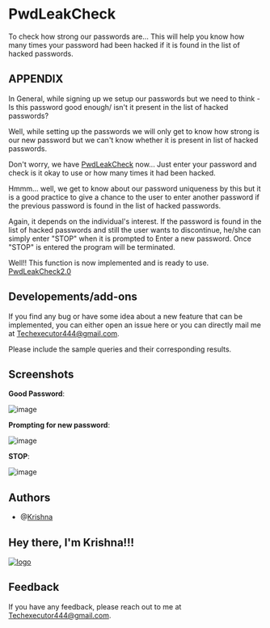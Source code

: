# PwdLeakCheck
To check how strong our passwords are...
This will help you know how many times your password had been hacked if it is found in the list of hacked passwords.

**APPENDIX**
--------------------------------------------------------------------------------------------------------------------------------------------------------------------------------
In General, while signing up we setup our passwords but we need to think - Is this password good enough/ isn't it present in the list of hacked passwords?

Well, while setting up the passwords we will only get to know how strong is our new password but we can't know whether it is present in list of hacked passwords.

Don't worry, we have [PwdLeakCheck](https://github.com/KrishAleti/PwdLeakCheck/blob/main/PwdLeakCheck.py) now... Just enter your password and check is it okay to use or how many times it had been hacked.

Hmmm... well, we get to know about our password uniqueness by this but it is a good practice to give a chance to the user to enter another password if the previous password is found in the list of hacked passwords.

Again, it depends on the individual's interest. If the password is found in the list of hacked passwords and still the user wants to discontinue, he/she can simply enter "STOP"
when it is prompted to Enter a new password. Once "STOP" is entered the program will be terminated.

Well!! This function is now implemented and is ready to use. [PwdLeakCheck2.0](https://github.com/KrishAleti/PwdLeakCheck/blob/main/PwdLeakCheck2.0.py)

**Developements/add-ons**
---------------------------------------------------------------------------------------------------------------------------------------------------------------------------------
If you find any bug or have some idea about a new feature that can be implemented, you can either open an issue here or you can directly mail me at Techexecutor444@gmail.com.

Please include the sample queries and their corresponding results.

**Screenshots**
---------------------------------------------------------------------------------------------------------------------------------------------------------------------------------
**Good Password**:

![image](https://user-images.githubusercontent.com/79400175/133414252-17862704-9710-4467-9f1b-1deaad5efc89.png)

**Prompting for new password**:

![image](https://user-images.githubusercontent.com/79400175/133413369-b0bf5dd5-9557-4c01-bd31-fcbcca48cfa2.png)

**STOP**:

![image](https://user-images.githubusercontent.com/79400175/133413590-a4d545d9-ac7f-4406-b4ac-7950db8708bf.png)

**Authors**
---------------------------------------------------------------------------------------------------------------------------------------------------------------------------------
+ @[Krishna](https://github.com/KrishAleti)

**Hey there, I'm Krishna!!!**
---------------------------------------------------------------------------------------------------------------------------------------------------------------------------------
[![logo](https://user-images.githubusercontent.com/79400175/133382302-395bc4fc-a684-46a4-8bac-91e1758041be.png)](https://www.linkedin.com/in/krishaleti/)

**Feedback**
---------------------------------------------------------------------------------------------------------------------------------------------------------------------------------
If you have any feedback, please reach out to me at Techexecutor444@gmail.com.
